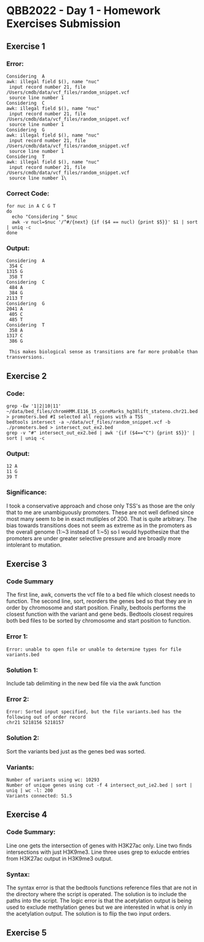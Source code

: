  # QBB2022 - Day 1 - Homework Exercises Submission
 
 ## Exercise 1
 ### Error:
 ```
 Considering  A
 awk: illegal field $(), name "nuc"
  input record number 21, file /Users/cmdb/data/vcf_files/random_snippet.vcf
  source line number 1
 Considering  C
 awk: illegal field $(), name "nuc"
  input record number 21, file /Users/cmdb/data/vcf_files/random_snippet.vcf
  source line number 1
 Considering  G
 awk: illegal field $(), name "nuc"
  input record number 21, file /Users/cmdb/data/vcf_files/random_snippet.vcf
  source line number 1
 Considering  T
 awk: illegal field $(), name "nuc"
  input record number 21, file /Users/cmdb/data/vcf_files/random_snippet.vcf
  source line number 1\
 ```
 ### Correct Code:
 ```
 for nuc in A C G T
 do
   echo "Considering " $nuc
   awk -v nucl=$nuc '/^#/{next} {if ($4 == nucl) {print $5}}' $1 | sort | uniq -c
 done
 ```
 ### Output:
 ```
 Considering  A
  354 C
 1315 G
  358 T
 Considering  C
  484 A
  384 G
 2113 T
 Considering  G
 2041 A
  405 C
  485 T
 Considering  T
  358 A
 1317 C
  386 G
  
  This makes biological sense as transitions are far more probable than transversions.
  ```
  ## Exercise 2
  ### Code:
  ```
  grep -Ew '1|2|10|11' ~/data/bed_files/chromHMM.E116_15_coreMarks_hg38lift_stateno.chr21.bed > promoters.bed #I selected all regions with a TSS
  bedtools intersect -a ~/data/vcf_files/random_snippet.vcf -b ./promoters.bed > intersect_out_ex2.bed
  grep -v "#" intersect_out_ex2.bed | awk '{if ($4=="C") {print $5}}' | sort | uniq -c
  ```
  ### Output:
  ```
  12 A
  11 G
  39 T
  ```
  ### Significance:
  I took a conservative approach and chose only TSS's as those are the only that to me are unambiguously promoters. These are not well defined since most many seem to be in exact mutliples of 200. That is quite arbitrary.
  The bias towards transitions does not seem as extreme as in the promoters as the overall genome (1:~3 instead of 1:~5) so I would hypothesize that the promoters are under greater selective pressure and are broadly more intolerant to mutation.
  
  ## Exercise 3
  ### Code Summary
  The first line, awk, converts the vcf file to a bed file which closest needs to function. The second line, sort, reorders the genes bed so that they are in order by chromosome and start position. Finally, bedtools performs the closest function with the variant and gene beds. Bedtools closest requires both bed files to be sorted by chromosome and start position to function.
  ### Error 1:
  ```
  Error: unable to open file or unable to determine types for file variants.bed
  ```
  ### Solution 1:
  Include tab delimiting in the new bed file via the awk function
  
  ### Error 2:
  ```
  Error: Sorted input specified, but the file variants.bed has the following out of order record
  chr21	5218156	5218157
  ```
  ### Solution 2:
  Sort the variants bed just as the genes bed was sorted.
  
  ### Variants:
  ```
  Number of variants using wc: 10293
  Number of unique genes using cut -f 4 intersect_out_ie2.bed | sort | uniq | wc -l: 200
  Variants connected: 51.5
  ```
  
  ## Exercise 4
  ### Code Summary:
  Line one gets the intersection of genes with H3K27ac only. Line two finds intersections with just H3K9me3. Line three uses grep to exlucde entries from H3K27ac output in H3K9me3 output.
  
  ### Syntax:
  The syntax error is that the bedtools functions reference files that are not in the directory where the script is operated. The solution is to include the paths into the script. The logic error is that the acetylation output is being used to exclude methylation genes but we are interested in what is only in the acetylation output. The solution is to flip the two input orders.
  
  ## Exercise 5
  ###
  
  
  